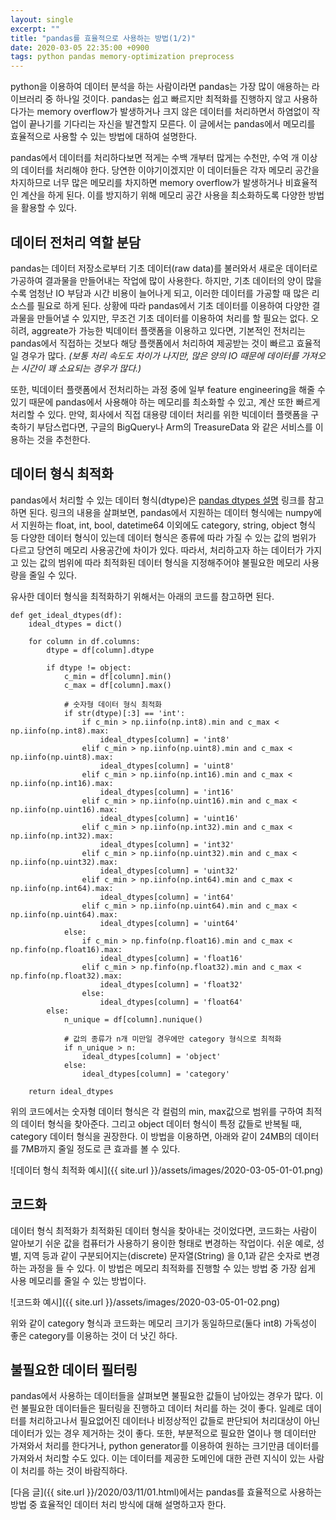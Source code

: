 ```yaml
---
layout: single
excerpt: ""
title: "pandas를 효율적으로 사용하는 방법(1/2)"
date: 2020-03-05 22:35:00 +0900
tags: python pandas memory-optimization preprocess
---
```


python을 이용하여 데이터 분석을 하는 사람이라면 pandas는 가장 많이 애용하는 라이브러리 중 하나일 것이다. pandas는 쉽고 빠르지만 최적화를 진행하지 않고 사용하다가는 memory overflow가 발생하거나 크지 않은 데이터를 처리하면서 하염없이 작업이 끝나기를 기다리는 자신을 발견할지 모른다. 이 글에서는 pandas에서 메모리를 효율적으로 사용할 수 있는 방법에 대하여 설명한다.

pandas에서 데이터를 처리하다보면 적게는 수백 개부터 많게는 수천만, 수억 개 이상의 데이터를 처리해야 한다. 당연한 이야기이겠지만 이 데이터들은 각자 메모리 공간을 차지하므로 너무 많은 메모리를 차지하면 memory overflow가 발생하거나 비효율적인 계산을 하게 된다. 이를 방지하기 위해 메모리 공간 사용을 최소화하도록 다양한 방법을 활용할 수 있다.

## 데이터 전처리 역할 분담

pandas는 데이터 저장소로부터 기초 데이터(raw data)를 불러와서 새로운 데이터로 가공하여 결과물을 만들어내는 작업에 많이 사용한다. 하지만, 기초 데이터의 양이 많을수록 엄청난 IO 부담과 시간 비용이 늘어나게 되고, 이러한 데이터를 가공할 때 많은 리소스를 필요로 하게 된다. 상황에 따라 pandas에서 기초 데이터를 이용하여 다양한 결과물을 만들어낼 수 있지만, 무조건 기초 데이터를 이용하여 처리를 할 필요는 없다. 오히려, aggreate가 가능한 빅데이터 플랫폼을 이용하고 있다면, 기본적인 전처리는 pandas에서 직접하는 것보다 해당 플랫폼에서 처리하여 제공받는 것이 빠르고 효율적일 경우가 많다. <i>(보통 처리 속도도 차이가 나지만, 많은 양의 IO 때문에 데이터를 가져오는 시간이 꽤 소요되는 경우가 많다.)</i>

또한, 빅데이터 플랫폼에서 전처리하는 과정 중에 일부 feature engineering을 해줄 수 있기 때문에 pandas에서 사용해야 하는 메모리를 최소화할 수 있고, 계산 또한 빠르게 처리할 수 있다. 만약, 회사에서 직접 대용량 데이터 처리를 위한 빅데이터 플랫폼을 구축하기 부담스럽다면, 구글의 BigQuery나 Arm의 TreasureData 와 같은 서비스를 이용하는 것을 추천한다.

## 데이터 형식 최적화

pandas에서 처리할 수 있는 데이터 형식(dtype)은 [pandas dtypes 설명] 링크를 참고하면 된다. 링크의 내용을 살펴보면, pandas에서 지원하는 데이터 형식에는 numpy에서 지원하는 float, int, bool, datetime64 이외에도 category, string, object 형식 등 다양한 데이터 형식이 있는데 데이터 형식은 종류에 따라 가질 수 있는 값의 범위가 다르고 당연히 메모리 사용공간에 차이가 있다. 따라서, 처리하고자 하는 데이터가 가지고 있는 값의 범위에 따라 최적화된 데이터 형식을 지정해주어야 불필요한 메모리 사용량을 줄일 수 있다.

유사한 데이터 형식을 최적화하기 위해서는 아래의 코드를 참고하면 된다.

```
def get_ideal_dtypes(df):
    ideal_dtypes = dict()
    
    for column in df.columns:
        dtype = df[column].dtype
        
        if dtype != object:
            c_min = df[column].min()
            c_max = df[column].max()

            # 숫자형 데이터 형식 최적화
            if str(dtype)[:3] == 'int':
                if c_min > np.iinfo(np.int8).min and c_max < np.iinfo(np.int8).max:
                    ideal_dtypes[column] = 'int8'
                elif c_min > np.iinfo(np.uint8).min and c_max < np.iinfo(np.uint8).max:
                    ideal_dtypes[column] = 'uint8'
                elif c_min > np.iinfo(np.int16).min and c_max < np.iinfo(np.int16).max:
                    ideal_dtypes[column] = 'int16'
                elif c_min > np.iinfo(np.uint16).min and c_max < np.iinfo(np.uint16).max:
                    ideal_dtypes[column] = 'uint16'
                elif c_min > np.iinfo(np.int32).min and c_max < np.iinfo(np.int32).max:
                    ideal_dtypes[column] = 'int32'
                elif c_min > np.iinfo(np.uint32).min and c_max < np.iinfo(np.uint32).max:
                    ideal_dtypes[column] = 'uint32'
                elif c_min > np.iinfo(np.int64).min and c_max < np.iinfo(np.int64).max:
                    ideal_dtypes[column] = 'int64'
                elif c_min > np.iinfo(np.uint64).min and c_max < np.iinfo(np.uint64).max:
                    ideal_dtypes[column] = 'uint64'
            else:
                if c_min > np.finfo(np.float16).min and c_max < np.finfo(np.float16).max:
                    ideal_dtypes[column] = 'float16'
                elif c_min > np.finfo(np.float32).min and c_max < np.finfo(np.float32).max:
                    ideal_dtypes[column] = 'float32'
                else:
                    ideal_dtypes[column] = 'float64'
        else:
            n_unique = df[column].nunique()
            
            # 값의 종류가 n개 미만일 경우에만 category 형식으로 최적화
            if n_unique > n:
                ideal_dtypes[column] = 'object'
            else:
                ideal_dtypes[column] = 'category'
            
    return ideal_dtypes
```

위의 코드에서는 숫자형 데이터 형식은 각 컬럼의 min, max값으로 범위를 구하여 최적의 데이터 형식을 찾아준다. 그리고 object 데이터 형식이 특정 값들로 반복될 때, category 데이터 형식을 권장한다. 이 방법을 이용하면, 아래와 같이 24MB의 데이터를 7MB까지 줄일 정도로 큰 효과를 볼 수 있다.

![데이터 형식 최적화 예시]({{ site.url }}/assets/images/2020-03-05-01-01.png)

## 코드화 

데이터 형식 최적화가 최적화된 데이터 형식을 찾아내는 것이었다면, 코드화는 사람이 알아보기 쉬운 값을 컴퓨터가 사용하기 용이한 형태로 변경하는 작업이다. 쉬운 예로, 성별, 지역 등과 같이 구분되어지는(discrete) 문자열(String) 을 0,1과 같은 숫자로 변경하는 과정을 들 수 있다. 이 방법은 메모리 최적화를 진행할 수 있는 방법 중 가장 쉽게 사용 메모리를 줄일 수 있는 방법이다. 

![코드화 예시]({{ site.url }}/assets/images/2020-03-05-01-02.png)

위와 같이 category 형식과 코드화는 메모리 크기가 동일하므로(둘다 int8) 가독성이 좋은 category를 이용하는 것이 더 낫긴 하다.

## 불필요한 데이터 필터링

pandas에서 사용하는 데이터들을 살펴보면 불필요한 값들이 남아있는 경우가 많다. 이런 불필요한 데이터들은 필터링을 진행하고 데이터 처리를 하는 것이 좋다. 일례로 데이터를 처리하고나서 필요없어진 데이터나 비정상적인 값들로 판단되어 처리대상이 아닌 데이터가 있는 경우 제거하는 것이 좋다. 또한, 부분적으로 필요한 열이나 행 데이터만 가져와서 처리를 한다거나, python generator를 이용하여 원하는 크기만큼 데이터를 가져와서 처리할 수도 있다. 이는 데이터를 제공한 도메인에 대한 관련 지식이 있는 사람이 처리를 하는 것이 바람직하다.

[다음 글]({{ site.url }}/2020/03/11/01.html)에서는 pandas를 효율적으로 사용하는 방법 중 효율적인 데이터 처리 방식에 대해 설명하고자 한다.


[pandas dtypes 설명]: https://pandas.pydata.org/pandas-docs/stable/getting_started/basics.html#dtypes
